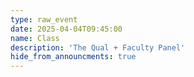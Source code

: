 ```yaml
---
type: raw_event
date: 2025-04-04T09:45:00
name: Class
description: 'The Qual + Faculty Panel'
hide_from_announcments: true
---
```

<!-- 
**Pre-class Work:** (instructions on canvas)
* None

**In Class:** [[slides](https://docs.google.com/presentation/d/1iLyezVekfoY76znaQpVBQMcBLiLlgumS/edit?usp=sharing&ouid=113921352520656002922&rtpof=true&sd=true){:target="_blank"}{:rel="noopener noreferrer"}]
* Guests: Assistant Dean for Diversity, Inclusion, and Belonging, Dr. [Paula Nicole Booke](https://seas.harvard.edu/person/paula-booke){:target="_blank"}{:rel="noopener noreferrer"}, and Professors [Fernanda Viegas](http://www.fernandaviegas.com/){:target="_blank"}{:rel="noopener noreferrer"}, [James Mickens](https://mickens.seas.harvard.edu/){:target="_blank"}{:rel="noopener noreferrer"}, and [Flavio Calmon](https://people.seas.harvard.edu/~flavio/){:target="_blank"}{:rel="noopener noreferrer"}. -->
